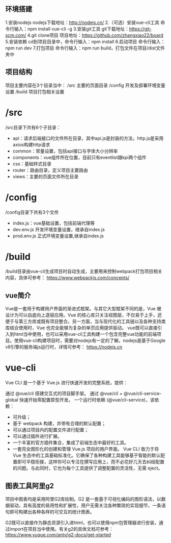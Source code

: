 ## 环境搭建

1.安装nodejs
nodejs下载地址：http://nodejs.cn/
2.（可选）安装vue-cli工具
命令行输入：npm install vue-cli -g
3.安装git工具
git下载地址：https://git-scm.com/
4.git clone项目
项目地址：https://github.com/zhangxiao22/board
5.安装依赖
cd到项目目录中，命令行输入：npm install
6.启动项目
命令行输入：npm run dev
7.打包项目
命令行输入：npm run build，打包文件在项目/dist文件夹中

## 项目结构

项目主要内容在3个目录当中：
/src 主要的页面目录
/config 开发及部署环境变量设置
/build 项目打包相关设置

# /src

/src目录下共有6个子目录：
* api：请求后端接口的文件所在目录，其中api.js是封装的方法，http.js是采用axios构建http请求
* common：常量设置，包括api接口与字体大小分辨率
* components：vue组件所在位置，目前只有eventlist跟kpi两个组件
* css：基础样式目录
* router：路由目录，定义项目主要路由
* views：主要的页面文件所在目录

# /config

/config目录下共有3个文件
* index.js：vue基础设置，包括前端代理等
* dev.env.js 开发环境变量设置，继承自index.js
* prod.env.js 正式环境变量设置,继承自index.js
  
# /build
/build目录由vue-cli生成项目时自动生成，主要用来控制webpack打包项目相关内容，具体可参考：
https://www.webpackjs.com/concepts/

## vue简介

Vue是一套用于构建用户界面的渐进式框架。与其它大型框架不同的是，Vue 被设计为可以自底向上逐层应用。Vue 的核心库只关注视图层，不仅易于上手，还便于与第三方库或既有项目整合。另一方面，当与现代化的工具链以及各种支持类库结合使用时，Vue 也完全能够为复杂的单页应用提供驱动。
vue既可以直接引入到html当中使用，也可以采用vue-cli工具构建一个包含完整vue功能的前端项目。使用vue-cli构建项目时，需要对nodejs有一定的了解。nodejs是基于Google v8引擎的服务端js运行时，详情可参考：
https://nodejs.cn

# vue-cli

Vue CLI 是一个基于 Vue.js 进行快速开发的完整系统，提供：

通过 @vue/cli 搭建交互式的项目脚手架。
通过 @vue/cli + @vue/cli-service-global 快速开始零配置原型开发。
一个运行时依赖 (@vue/cli-service)，该依赖：
* 可升级；
* 基于 webpack 构建，并带有合理的默认配置；
* 可以通过项目内的配置文件进行配置；
* 可以通过插件进行扩展。
* 一个丰富的官方插件集合，集成了前端生态中最好的工具。
* 一套完全图形化的创建和管理 Vue.js 项目的用户界面。
Vue CLI 致力于将 Vue 生态中的工具基础标准化。它确保了各种构建工具能够基于智能的默认配置即可平稳衔接，这样你可以专注在撰写应用上，而不必花好几天去纠结配置的问题。与此同时，它也为每个工具提供了调整配置的灵活性，无需 eject。

## 图表工具阿里g2

项目中图表均是采用阿里G2库绘制。G2 是一套基于可视化编码的图形语法，以数据驱动，具有高度的易用性和扩展性，用户无需关注各种繁琐的实现细节，一条语句即可构建出各种各样的可交互的统计图表。

G2既可以直接作为静态资源引入进html，也可以使用npm包管理器进行安装，通过import在项目当中使用。有关g2的具体文档可参考：
https://www.yuque.com/antv/g2-docs/get-started
